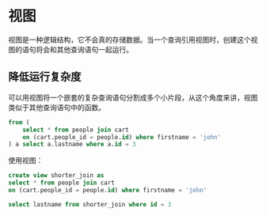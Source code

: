 # 视图

视图是一种逻辑结构，它不会真的存储数据。当一个查询引用视图时，创建这个视图的语句将会和其他查询语句一起运行。

## 降低运行复杂度

可以用视图将一个嵌套的复杂查询语句分割成多个小片段，从这个角度来讲，视图类似于其他查询语句中的函数。

```sql
from (
	select * from people join cart
    on (cart.people_id = people.id) where firstname = 'john'
) a select a.lastname where a.id = 3
```

使用视图：

```sql
create view shorter_join as
select * from people join cart
on (cart.people_id = people.id) where firstname = 'john'

select lastname from shorter_join where id = 3
```

